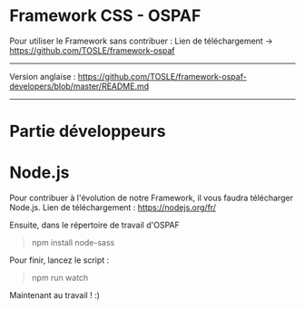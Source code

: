 # Framework CSS - OSPAF

Pour utiliser le Framework sans contribuer : 
Lien de téléchargement -> https://github.com/TOSLE/framework-ospaf

______________________________________

Version anglaise : https://github.com/TOSLE/framework-ospaf-developers/blob/master/README.md
______________________________________

# Partie développeurs

# Node.js

Pour contribuer à l'évolution de notre Framework, il vous faudra télécharger Node.js.
Lien de téléchargement : https://nodejs.org/fr/

Ensuite, dans le répertoire de travail d'OSPAF
> npm install node-sass

Pour finir, lancez le script :
> npm run watch

Maintenant au travail ! :)
